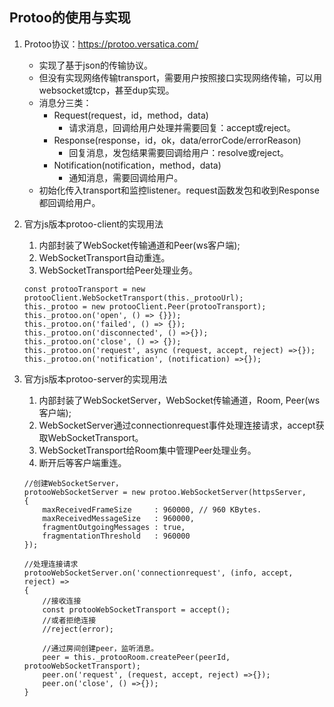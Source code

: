 ## Protoo的使用与实现

1. Protoo协议：https://protoo.versatica.com/
    - 实现了基于json的传输协议。
    - 但没有实现网络传输transport，需要用户按照接口实现网络传输，可以用websocket或tcp，甚至dup实现。
    - 消息分三类：
        - Request(request，id，method，data)
            - 请求消息，回调给用户处理并需要回复：accept或reject。
        - Response(response，id，ok，data/errorCode/errorReason)
            - 回复消息，发包结果需要回调给用户：resolve或reject。
        - Notification(notification，method，data)
            - 通知消息，需要回调给用户。
    - 初始化传入transport和监控listener。request函数发包和收到Response都回调给用户。
2. 官方js版本protoo-client的实现用法

   1. 内部封装了WebSocket传输通道和Peer(ws客户端);
   2. WebSocketTransport自动重连。
   3. WebSocketTransport给Peer处理业务。
   
    ```
    const protooTransport = new protooClient.WebSocketTransport(this._protooUrl);
    this._protoo = new protooClient.Peer(protooTransport);
    this._protoo.on('open', () => {}});
    this._protoo.on('failed', () => {});
    this._protoo.on('disconnected', () =>{});
    this._protoo.on('close', () => {});
    this._protoo.on('request', async (request, accept, reject) =>{});
    this._protoo.on('notification', (notification) =>{});
    ```
2. 官方js版本protoo-server的实现用法

   1. 内部封装了WebSocketServer，WebSocket传输通道，Room, Peer(ws客户端);
   2. WebSocketServer通过connectionrequest事件处理连接请求，accept获取WebSocketTransport。
   3. WebSocketTransport给Room集中管理Peer处理业务。
   4. 断开后等客户端重连。
   
    ```
   //创建WebSocketServer，
    protooWebSocketServer = new protoo.WebSocketServer(httpsServer,
    {
        maxReceivedFrameSize     : 960000, // 960 KBytes.
        maxReceivedMessageSize   : 960000,
        fragmentOutgoingMessages : true,
        fragmentationThreshold   : 960000
    });
   
   //处理连接请求
    protooWebSocketServer.on('connectionrequest', (info, accept, reject) =>
    {
        //接收连接
        const protooWebSocketTransport = accept();
        //或者拒绝连接
        //reject(error);
        
        //通过房间创建peer，监听消息。
        peer = this._protooRoom.createPeer(peerId, protooWebSocketTransport);
        peer.on('request', (request, accept, reject) =>{});
        peer.on('close', () =>{});
    }
    ```
